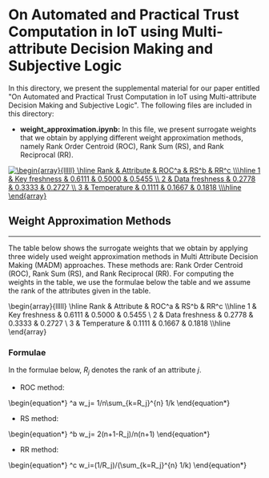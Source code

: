 # On Automated and Practical Trust Computation in IoT using Multi-attribute Decision Making and Subjective Logic

In this directory, we present the supplemental material for our paper entitled "On Automated and Practical Trust Computation in IoT using Multi-attribute Decision Making and Subjective Logic". The following files are included in this directory: 

* <b>weight_approximation.ipynb:</b> In this file, we present surrogate weights that we obtain by applying different weight approximation methods, namely Rank Order Centroid (ROC), Rank Sum (RS), and Rank Reciprocal (RR).



<a href="https://www.codecogs.com/eqnedit.php?latex=\begin{array}{lllll}&space;\hline&space;Rank&space;&&space;Attribute&space;&&space;ROC^a&space;&&space;RS^b&space;&&space;RR^c&space;\\\hline&space;1&space;&&space;Key&space;freshness&space;&&space;0.6111&space;&&space;0.5000&space;&&space;0.5455&space;\\&space;2&space;&&space;Data&space;freshness&space;&&space;0.2778&space;&&space;0.3333&space;&&space;0.2727&space;\\&space;3&space;&&space;Temperature&space;&&space;0.1111&space;&&space;0.1667&space;&&space;0.1818&space;\\\hline&space;\end{array}" target="_blank"><img src="https://latex.codecogs.com/svg.latex?\begin{array}{lllll}&space;\hline&space;Rank&space;&&space;Attribute&space;&&space;ROC^a&space;&&space;RS^b&space;&&space;RR^c&space;\\\hline&space;1&space;&&space;Key&space;freshness&space;&&space;0.6111&space;&&space;0.5000&space;&&space;0.5455&space;\\&space;2&space;&&space;Data&space;freshness&space;&&space;0.2778&space;&&space;0.3333&space;&&space;0.2727&space;\\&space;3&space;&&space;Temperature&space;&&space;0.1111&space;&&space;0.1667&space;&&space;0.1818&space;\\\hline&space;\end{array}" title="\begin{array}{lllll} \hline Rank & Attribute & ROC^a & RS^b & RR^c \\\hline 1 & Key freshness & 0.6111 & 0.5000 & 0.5455 \\ 2 & Data freshness & 0.2778 & 0.3333 & 0.2727 \\ 3 & Temperature & 0.1111 & 0.1667 & 0.1818 \\\hline \end{array}" /></a>



## Weight Approximation Methods

---
The table below shows the surrogate weights that we obtain by applying three widely used weight approximation methods in Multi Attribute Decision Making (MADM) approaches. These methods are: Rank Order Centroid (ROC), Rank Sum (RS), and Rank Reciprocal (RR). For computing the weights in the table, we use the formulae below the table and we assume the rank of the attributes given in the table.




\begin{array}{lllll}
\hline 
  Rank & Attribute & ROC^a & RS^b & RR^c \\\hline
  1    & Key freshness  & 0.6111              & 0.5000            & 0.5455 \\
  2    & Data freshness & 0.2778              & 0.3333            & 0.2727 \\
  3    & Temperature    & 0.1111              & 0.1667            & 0.1818 \\\hline 
\end{array}



### Formulae

In the formulae below, $R_j$ denotes the rank of an attribute $j$.

* ROC method: 

\begin{equation*}
^a w_j= 1/n\sum_{k=R_j}^{n} 1/k
\end{equation*}

* RS method: 

\begin{equation*}
^b w_j= 2(n+1-R_j)/n(n+1)
\end{equation*}


* RR method: 

\begin{equation*}
^c w_i=(1/R_j)/(\sum_{k=R_j}^{n} 1/k)
\end{equation*}











<!-- 
    * Nested bullet
        * Sub-nested bullet etc
-->
